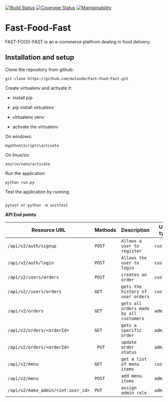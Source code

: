 [![Build Status](https://travis-ci.org/mulondo/Fast-Food-Fast.svg?branch=ft-challenge-three)](https://travis-ci.org/mulondo/Fast-Food-Fast) [![Coverage Status](https://coveralls.io/repos/github/mulondo/Fast-Food-Fast/badge.svg?branch=heroku_host)](https://coveralls.io/github/mulondo/Fast-Food-Fast?branch=heroku_host) [![Maintainability](https://api.codeclimate.com/v1/badges/ed9209343cc8dbd0879d/maintainability)](https://codeclimate.com/github/mulondo/Fast-Food-Fast/maintainability)
# Fast-Food-Fast
FAST-FOOD-FAST is an e-commerce platfrom dealing in food delivery.

## Installation and setup

Clone the repository from github:<br/>

```
git clone https://github.com/mulondo/Fast-Food-Fast.git

```
Create virtualenv and activate it:

- Install pip

- pip install virtualenv

- virtualenv venv

- activate the virtualenv<br/>

On windows:

```
mypthon\Scripts\activate 

```
On linux/os:

```
source/venv/acticate

```

Run the application

```
python run.py
```
Test the application by running

```

pytest or python -m unittest

```

**API End points**
 
|Resource URL|Methods   |Description|User type|Authentication|
|----------------|------------|-------------|-------------|-------------|
|`/api/v2/auth/signup`|`POST`|`Allows a user to register`|`customer`|`jwt`|
|`/api/v2/auth/login`|`POST`|`Allows the user to login`|`customer`|`jwt`|
|`/api/v2/users/orders`|`POST`|`creates an order`|`customer`|`jwt`|
|`/api/v2//users/orders `|`GET`|`gets the history of user orders`|`customer`|`jwt`|
|`/api/v2/orders`|`GET`|`gets all orders made by all customers`|`admin`|`jwt`|
|`/api/v2/orders/<orderId>`|`GET`|`gets a specific order`|`admin`|`jwt`|
|`/api/v2/​orders/<orderId>`|` PUT`|`update order status`|`admin`|`jwt`|
|`/api/v2/menu`|`GET`|`get a list of menu items`|`customer`|`jwt`|
|`/api/v2/menu`|`POST`|`add menu items`|`admin`|`jwt`|
|`/api/v2/make_admin/<int:user_id>`|`PUT`|`assign admin role`|`admin`|`jwt`|
